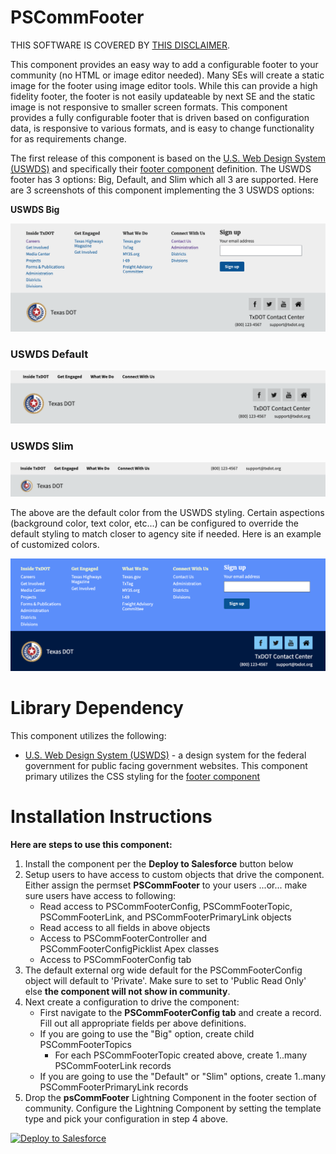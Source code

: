 # PSCommFooter
THIS SOFTWARE IS COVERED BY [THIS DISCLAIMER](https://raw.githubusercontent.com/thedges/Disclaimer/master/disclaimer.txt).

This component provides an easy way to add a configurable footer to your community (no HTML or image editor needed). Many SEs will create a static image for the footer using image editor tools. While this can provide a high fidelity footer, the footer is not easily updateable by next SE and the static image is not responsive to smaller screen formats. This component provides a fully configurable footer that is driven based on configuration data, is responsive to various formats, and is easy to change functionality for as requirements change.

The first release of this component is based on the [U.S. Web Design System (USWDS)](https://designsystem.digital.gov/) and specifically their [footer component](https://designsystem.digital.gov/components/footer/) definition. The USWDS footer has 3 options: Big, Default, and Slim which all 3 are supported. Here are 3 screenshots of this component implementing the 3 USWDS options:

**USWDS Big**

![alt text](https://github.com/thedges/PSCommFooter/blob/master/Footer-Big.png "Footer-Big")

### USWDS Default

![alt text](https://github.com/thedges/PSCommFooter/blob/master/Footer-Default.png "Footer-Default")

### USWDS Slim

![alt text](https://github.com/thedges/PSCommFooter/blob/master/Footer-Slim.png "Footer-Slim")


The above are the default color from the USWDS styling. Certain aspections (background color, text color, etc...) can be configured to override the default styling to match closer to agency site if needed. Here is an example of customized colors.


![alt text](https://github.com/thedges/PSCommFooter/blob/master/Footer-Color.png "Footer-Color")

# Library Dependency

This component utilizes the following:
  * [U.S. Web Design System (USWDS)](https://designsystem.digital.gov/) - a design system for the federal government for public facing government websites. This component primary utilizes the CSS styling for the [footer component](https://designsystem.digital.gov/components/footer/)
  
  
# Installation Instructions

<b>Here are steps to use this component:</b>
  1. Install the component per the **Deploy to Salesforce** button below
  2. Setup users to have access to custom objects that drive the component. Either assign the permset **PSCommFooter** to your users  ...or... make sure users have access to following:
     * Read access to PSCommFooterConfig, PSCommFooterTopic, PSCommFooterLink, and PSCommFooterPrimaryLink objects 
     * Read access to all fields in above objects
     * Access to PSCommFooterController and PSCommFooterConfigPicklist Apex classes
     * Access to PSCommFooterConfig tab
  3. The default external org wide default for the PSCommFooterConfig object will default to 'Private'. Make sure to set to 'Public Read Only' else **the component will not show in community**.
  4. Next create a configuration to drive the component:
     * First navigate to the **PSCommFooterConfig tab** and create a record. Fill out all appropriate fields per above definitions.
     * If you are going to use the "Big" option, create child PSCommFooterTopics
       * For each PSCommFooterTopic created above, create 1..many PSCommFooterLink records
     * If you are going to use the "Default" or "Slim" options, create 1..many PSCommFooterPrimaryLink records
  6. Drop the **psCommFooter** Lightning Component in the footer section of community. Configure the Lightning Component by setting the template type and pick your configuration in step 4 above.


<a href="https://githubsfdeploy.herokuapp.com">
  <img alt="Deploy to Salesforce"
       src="https://raw.githubusercontent.com/afawcett/githubsfdeploy/master/deploy.png">
</a>

